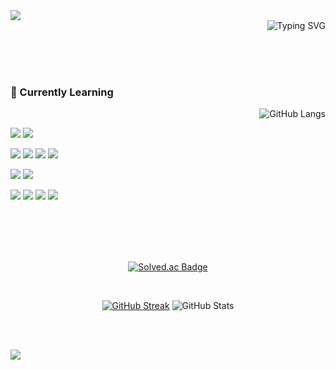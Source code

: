<img src="https://capsule-render.vercel.app/api?type=waving&color=0:7a9eff,100:bca8ff&height=150&section=header" />

<div align="right">
<img src="https://readme-typing-svg.herokuapp.com?font=Fira+Code&pause=1000&color=F7F7F7&width=435&lines=Hi👋+This+is+MINJIN!;Welcome+to+my+profile👾&center=true" alt="Typing SVG"/>
</div>

<br/><br/><br/>

### 🌱 Currently Learning

<img align="right" src="https://github-readme-stats.vercel.app/api/top-langs/?username=zinnnn37&theme=tokyonight&hide_border=true&border_radius=10&layout=compact" alt="GitHub Langs" />

<br/>

<img src="https://img.shields.io/badge/java-%23ED8B00.svg?style=for-the-badge&logo=openjdk&logoColor=white"> <img src="https://img.shields.io/badge/spring-%236DB33F.svg?style=for-the-badge&logo=spring&logoColor=white">

<img src="https://img.shields.io/badge/react-%2320232a.svg?style=for-the-badge&logo=react&logoColor=%2361DAFB"> <img src="https://img.shields.io/badge/typescript-%23007ACC.svg?style=for-the-badge&logo=typescript&logoColor=white"> <img src="https://img.shields.io/badge/vuejs-%2335495e.svg?style=for-the-badge&logo=vuedotjs&logoColor=%234FC08D"> <img src="https://img.shields.io/badge/tailwindcss-%2338B2AC.svg?style=for-the-badge&logo=tailwind-css&logoColor=white">

<img src="https://img.shields.io/badge/mysql-4479A1.svg?style=for-the-badge&logo=mysql&logoColor=white"> <img src="https://img.shields.io/badge/docker-%230db7ed.svg?style=for-the-badge&logo=docker&logoColor=white">

<img src="https://img.shields.io/badge/github-%23121011.svg?style=for-the-badge&logo=github&logoColor=white"> <img src="https://img.shields.io/badge/jira-%230A0FFF.svg?style=for-the-badge&logo=jira&logoColor=white"> <img src="https://img.shields.io/badge/Slack-4A154B?style=for-the-badge&logo=slack&logoColor=white"> <img src="https://img.shields.io/badge/Notion-%23000000.svg?style=for-the-badge&logo=notion&logoColor=white">

<br/><br/><br/><br/>

<p align="center">
<a href="https://solved.ac/zinnnn0750"><img src="http://mazassumnida.wtf/api/v2/generate_badge?boj=zinnnn0750" alt="Solved.ac Badge" /></a>
</p>

<br/>

<p align="center">
<a href="https://git.io/streak-stats"><img src="https://github-readme-streak-stats-athl7jp1w-zinnnn37s-projects.vercel.app/?user=zinnnn37&theme=tokyonight&hide_border=true&border_radius=10&date_format=%5BY.%5Dn.j&card_width=450" alt="GitHub Streak" /></a>
<img src="https://github-readme-stats.vercel.app/api?username=zinnnn37&show_icons=true&theme=tokyonight&hide_border=true&border_radius=10&width=400" alt="GitHub Stats"/>
</p>

<br/><br/>

<img src="https://capsule-render.vercel.app/api?type=waving&color=0:bca8ff,100:7a9eff&height=150&section=footer" />
